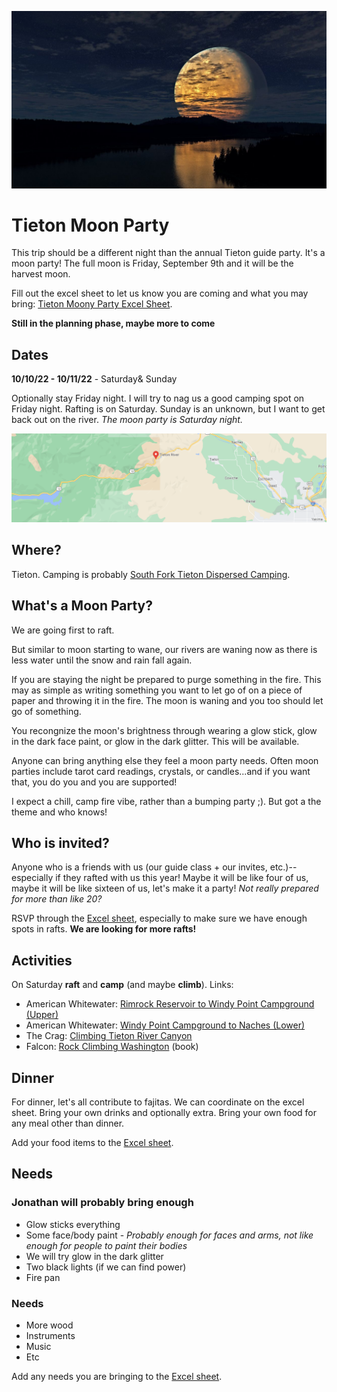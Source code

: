 ![Full moon header](./img/moon-header.jpg)
# Tieton Moon Party
This trip should be a different night than the annual Tieton guide party.  It's a moon party!  The full moon is Friday, September 9th and it will be the harvest moon.

Fill out the excel sheet to let us know you are coming and what you may bring: [Tieton Moony Party Excel Sheet](https://buchnerfamilycom.sharepoint.com/:x:/g/EQcmNxh0z2BFuNlQxiF84mAB0azQQEgsMuEITjt2lfktjQ?e=2fNcqu).

**Still in the planning phase, maybe more to come**

## Dates
**10/10/22 - 10/11/22**  - Saturday& Sunday

Optionally stay Friday night.  I will try to nag us a good camping spot on Friday night.  Rafting is on Saturday. Sunday is an unknown, but I want to get back out on the river.  *The moon party is Saturday night.*

![](./img/location.png)
## Where?
Tieton.  Camping is probably [South Fork Tieton Dispersed Camping](https://goo.gl/maps/wPCtxpWSKfJeWwqn9).


## What's a Moon Party?
We are going first to raft. 

But similar to moon starting to wane, our rivers are waning now as there is less water until the snow and rain fall again.  

If you are staying the night be prepared to purge something in the fire.  This may as simple as writing something you want to let go of on a piece of paper and throwing it in the fire.  The moon is waning and you too should let go of something.

You recongnize the moon's brightness through wearing a glow stick, glow in the dark face paint, or glow in the dark glitter.  This will be available.

Anyone can bring anything else they feel a moon party needs.  Often moon parties include tarot card readings, crystals, or candles...and if you want that, you do you and you are supported!

I expect a chill, camp fire vibe, rather than a bumping party ;).  But got a the theme and who knows!

## Who is invited?
Anyone who is a friends with us (our guide class + our invites, etc.)--especially if they rafted with us this year!  Maybe it will be like four of us, maybe it will be like sixteen of us, let's make it a party! *Not really prepared for more than like 20?*

RSVP through the [Excel sheet](https://buchnerfamilycom.sharepoint.com/:x:/g/EQcmNxh0z2BFuNlQxiF84mAB0azQQEgsMuEITjt2lfktjQ?e=2fNcqu), especially to make sure we have enough spots in rafts.  **We are looking for more rafts!**


## Activities
On Saturday **raft** and **camp** (and maybe **climb**).  Links:
- American Whitewater: [Rimrock Reservoir to Windy Point Campground (Upper)](https://www.americanwhitewater.org/content/River/view/river-detail/2249/main)
- American Whitewater: [Windy Point Campground to Naches (Lower)](https://www.americanwhitewater.org/content/River/view/river-detail/2250/main)
- The Crag: [Climbing Tieton River Canyon](https://www.thecrag.com/en/climbing/united-states/tieton-river-canyon)
- Falcon: [Rock Climbing Washington](https://www.amazon.com/gp/product/1493039415/ref=ppx_yo_dt_b_asin_image_o00_s00?ie=UTF8&psc=1) (book)

## Dinner
For dinner, let's all contribute to fajitas.  We can coordinate on the excel sheet.  Bring your own drinks and optionally extra.  Bring your own food for any meal other than dinner.

Add your food items to the [Excel sheet](https://buchnerfamilycom.sharepoint.com/:x:/g/EQcmNxh0z2BFuNlQxiF84mAB0azQQEgsMuEITjt2lfktjQ?e=2fNcqu).

## Needs

### Jonathan will probably bring enough
- Glow sticks everything
- Some face/body paint - *Probably enough for faces and arms, not like enough for people to paint their bodies*
- We will try glow in the dark glitter
- Two black lights (if we can find power)
- Fire pan

### Needs
- More wood
- Instruments
- Music
- Etc

Add any needs you are bringing to the [Excel sheet](https://buchnerfamilycom.sharepoint.com/:x:/g/EQcmNxh0z2BFuNlQxiF84mAB0azQQEgsMuEITjt2lfktjQ?e=2fNcqu).